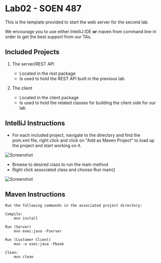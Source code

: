 # Lab02 - SOEN 487

This is the template provided to start the web server for the second lab.

We encourage you to use either IntelliJ IDE **or** maven from command line in order to get the best support from our TAs.

## Included Projects ##

1. The server/REST API
   * Located in the rest package
   * Is used to hold the REST API built in the previous lab

2. The client
   * Located in the client package
   * Is used to hold the related classes for building the client side for our lab

## IntelliJ Instructions ##

* For each included project, navigate to the directory and find the pom.xml file, right
  click and click on "Add as Maven Project" to load up the project and start working on it.

![Screenshot](img/addmaven.png)

* Browse to desired class to run the main method
* Right click associated class and choose Run main()

![Screenshot](img/fig1.png)

## Maven Instructions ##

    Run the following commands in the associated project directory:

    Compile:
        mvn install

    Run (Server)
        mvn exec:java -Pserver

    Run (Customer Client)
        mvn -e exec:java -Pbook

    Clean:
        mvn clean

